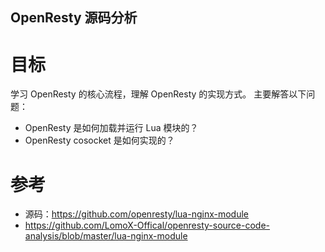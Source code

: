 
OpenResty 源码分析
---

# 目标
学习 OpenResty 的核心流程，理解 OpenResty 的实现方式。
主要解答以下问题：
- OpenResty 是如何加载并运行 Lua 模块的？
- OpenResty cosocket 是如何实现的？

# 参考
- 源码：https://github.com/openresty/lua-nginx-module
- https://github.com/LomoX-Offical/openresty-source-code-analysis/blob/master/lua-nginx-module
